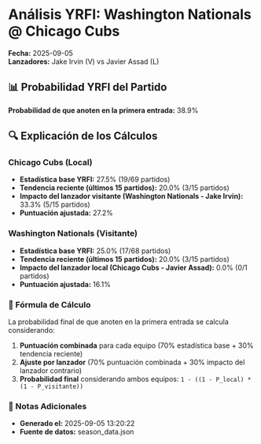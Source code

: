 # Análisis YRFI: Washington Nationals @ Chicago Cubs

**Fecha:** 2025-09-05  
**Lanzadores:** Jake Irvin (V) vs Javier Assad (L)

## 📊 Probabilidad YRFI del Partido

**Probabilidad de que anoten en la primera entrada:** 38.9%

## 🔍 Explicación de los Cálculos

### Chicago Cubs (Local)
- **Estadística base YRFI:** 27.5% (19/69 partidos)
- **Tendencia reciente (últimos 15 partidos):** 20.0% (3/15 partidos)
- **Impacto del lanzador visitante (Washington Nationals - Jake Irvin):** 33.3% (5/15 partidos)
- **Puntuación ajustada:** 27.2%

### Washington Nationals (Visitante)
- **Estadística base YRFI:** 25.0% (17/68 partidos)
- **Tendencia reciente (últimos 15 partidos):** 20.0% (3/15 partidos)
- **Impacto del lanzador local (Chicago Cubs - Javier Assad):** 0.0% (0/1 partidos)
- **Puntuación ajustada:** 16.1%

### 📝 Fórmula de Cálculo

La probabilidad final de que anoten en la primera entrada se calcula considerando:
1. **Puntuación combinada** para cada equipo (70% estadística base + 30% tendencia reciente)
2. **Ajuste por lanzador** (70% puntuación combinada + 30% impacto del lanzador contrario)
3. **Probabilidad final** considerando ambos equipos: `1 - ((1 - P_local) * (1 - P_visitante))`

### 📌 Notas Adicionales

- **Generado el:** 2025-09-05 13:20:22
- **Fuente de datos:** season_data.json
